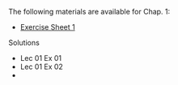 
The following materials are available for Chap. 1:
- [Exercise Sheet 1](ex_01.pdf)

Solutions 
- Lec 01 Ex 01
- Lec 01 Ex 02
- 
